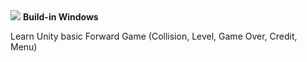 <img src="https://upcdn.io/kW15c7T/raw/screenshoot.png" >
<b>Build-in Windows</b>
<p>Learn Unity basic Forward Game (Collision, Level, Game Over, Credit, Menu)</p>

